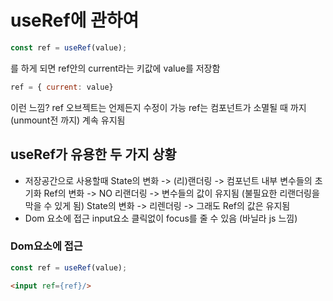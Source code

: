 # useRef에 관하여
```js
const ref = useRef(value);
```
를 하게 되면
ref안의 current라는 키값에 value를 저장함
```js
ref = { current: value}
```
이런 느낌?
ref 오브젝트는 언제든지 수정이 가능
ref는 컴포넌트가 소멸될 때 까지(unmount전 까지) 계속 유지됨

## useRef가 유용한 두 가지 상황
* 저장공간으로 사용할때
State의 변화 -> (리)랜더링 -> 컴포넌트 내부 변수들의 초기화
Ref의 변화 -> NO 리랜더링 -> 변수들의 값이 유지됨 (불필요한 리랜더링을 막을 수 있게 됨)
State의 변화 -> 리렌더링 -> 그래도 Ref의 값은 유지됨
* Dom 요소에 접근
input요소 클릭없이 focus를 줄 수 있음
(바닐라 js 느낌)

### Dom요소에 접근
```js
const ref = useRef(value);
```
```html
<input ref={ref}/>
```
